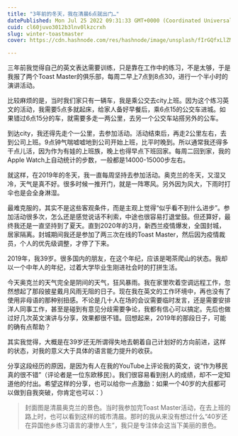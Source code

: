 ```yaml
---
title: "3年前的冬天，我在清晨6点就出门…"
datePublished: Mon Jul 25 2022 09:31:33 GMT+0000 (Coordinated Universal Time)
cuid: cl60juvo3012b3lnv0lkzcrxh
slug: winter-toastmaster
cover: https://cdn.hashnode.com/res/hashnode/image/unsplash/fIrGQfxLlZM/upload/v1658741165300/cyIhfyitP.jpeg

---
```


三年前我觉得自己的英文表达需要训练，只是靠在工作中的练习，不是太够，于是我报了两个Toast Master的俱乐部，每周二早上7点到8点30，进行一个半小时的演讲活动。

比较麻烦的是，当时我们家只有一辆车，我是乘公交去city上班。因为这个练习英文的活动，我需要5点多就起床，给家人备好早餐后，乘6点15的公交车进城。如果错过6点15分的车，就需要多走一两公里，去另一个公交车站搭另外的公车。

到达city，我还得先走个一公里，去参加活动。活动结束后，再走2公里左右，去到公司上班。9点钟气喘嘘嘘地到公司开始上班，比平时晚到。所以通常我还得多干点儿活，因为作为有娃的上班族，晚上也得早点下班回家。每周二回到家，我的Apple Watch上自动统计的步数，一般都是14000-15000步左右。

就这样，在2019年的冬天，我一直每周坚持去参加活动。奥克兰的冬天，又湿又冷，天气是真不好。很多时候一推开门，就是一阵寒风。另外因为风大，下雨时打伞也是会全身淋湿。

最难克服的，其实不是这些客观条件，而是主观上觉得“似乎看不到什么进步”。参加活动很多次，怎么还是感觉说话不利索，中途也很容易打退堂鼓。但还算好，最终我还是一直坚持到了夏天。直到2020年的3月，新西兰疫情爆发，全国封城，居家隔离。封城期间我还是参加了两三次在线的Toast Master，然后因为疫情裁员，个人的优先级调整，才停了下来。

2019年，我39岁。很多国内的朋友，在这个年纪，应该是喝茶爬山的状态。我却以一个中年人的年纪，过着大学毕业生刚进社会时的打拼生活。

今天奥克兰的天气完全是阴间的天气，狂风暴雨。我在家里吹着空调远程工作，忽然想起了那段披星戴月风雨无阻的日子。现在我在英文的工作环境中，再也没有了使用非母语的那种别扭感。不论是几十人在场的会议需要临时发言，还是需要安排洋人同事工作，甚至是碰到有意见分歧需要争论，我都有信心可以搞定。先后也做过好几次英文演讲与分享，效果都很不错。回想起来，2019年的那段日子，可能的确有点帮助？

其实我觉得，大概是在39岁还无所谓得失地去朝着自己计划好的方向前进，这样的状态，对我的意义大于具体的语言能力提升的收获。

分享这段经历的原因，是因为有人在我的YouTube上评论我的英文，说“作为移民真的很不错”（评论者是一位东欧移民）。我们很容易看到别人的成绩，却不一定知道他的付出。希望这样的分享，也可以给你一点激励：如果一个40岁的大叔都可以做到自我突破，你肯定也可以：）

> 封面图是清晨奥克兰的景色。当时我参加完Toast Master活动，在去上班的路上时，也可以看到这样的城市清晨。那时的我从来没有想过什么“40岁还在异国他乡练习语言的凄惨人生”，我只是专注体会这当下美丽的景色。